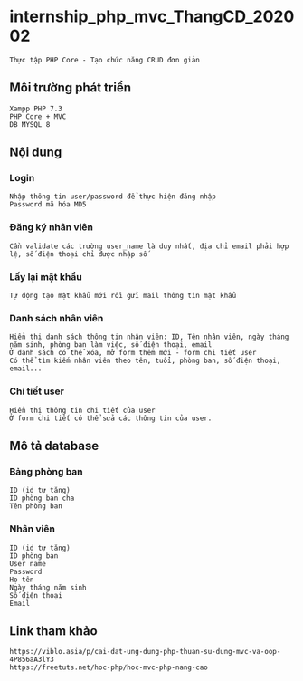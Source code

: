 # internship_php_mvc_ThangCD_202002
	Thực tập PHP Core - Tạo chức năng CRUD đơn giản

## Môi trường phát triển
	Xampp PHP 7.3
	PHP Core + MVC
	DB MYSQL 8

## Nội dung

### Login
	Nhập thông tin user/password để thực hiện đăng nhập
	Password mã hóa MD5

### Đăng ký nhân viên
	Cần validate các trường user_name là duy nhất, địa chỉ email phải hợp lệ, số điện thoại chỉ được nhập số

### Lấy lại mật khẩu
	Tự động tạo mật khẩu mới rồi gửi mail thông tin mật khẩu

### Danh sách nhân viên
	Hiển thị danh sách thông tin nhân viên: ID, Tên nhân viên, ngày tháng năm sinh, phòng ban làm việc, số điện thoại, email
	Ở danh sách có thể xóa, mở form thêm mới - form chi tiết user
	Có thể tìm kiếm nhân viên theo tên, tuổi, phòng ban, số điện thoại, email...

### Chi tiết user
	Hiển thị thông tin chi tiết của user
	Ở form chi tiết có thể sửa các thông tin của user.

## Mô tả database

### Bảng phòng ban
	ID (id tự tăng)
	ID phòng ban cha
	Tên phòng ban

### Nhân viên
	ID (id tự tăng)
	ID phòng ban
	User name
	Password
	Họ tên
	Ngày tháng năm sinh
	Số điện thoại
	Email

## Link tham khảo
	https://viblo.asia/p/cai-dat-ung-dung-php-thuan-su-dung-mvc-va-oop-4P856aA3lY3
	https://freetuts.net/hoc-php/hoc-mvc-php-nang-cao
